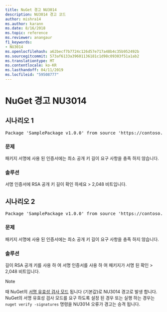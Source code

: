 ```yaml
---
title: NuGet 경고 NU3014
description: NU3014 경고 코드
author: mishra14
ms.author: karann
ms.date: 8/16/2018
ms.topic: reference
ms.reviewer: anangaur
f1_keywords:
- NU3014
ms.openlocfilehash: a62becf7b7724c126d57e717a48b4c35b952492b
ms.sourcegitcommit: 573af6133a39601136181c1d98c09303f51a1ab2
ms.translationtype: MT
ms.contentlocale: ko-KR
ms.lasthandoff: 04/11/2019
ms.locfileid: "59508777"
---
```

# <a name="nuget-warning-nu3014"></a>NuGet 경고 NU3014

## <a name="scenario-1"></a>시나리오 1

<pre>Package 'SamplePackage v1.0.0' from source 'https://contoso.com/index.json': The signing certificate does not meet a minimum public key length requirement.</pre>

### <a name="issue"></a>문제

패키지 서명에 사용 된 인증서에는 최소 공개 키 길이 요구 사항을 충족 하지 않습니다.


### <a name="solution"></a>솔루션

서명 인증서에 RSA 공개 키 길이 확인 하세요 > 2,048 비트입니다.



## <a name="scenario-2"></a>시나리오 2

<pre>Package 'SamplePackage v1.0.0' from source 'https://contoso.com/index.json': The primary signature's certificate does not meet a minimum public key length requirement.</pre>

### <a name="issue"></a>문제

패키지 서명에 사용 된 인증서에는 최소 공개 키 길이 요구 사항을 충족 하지 않습니다.


### <a name="solution"></a>솔루션

길이 RSA 공개 키를 사용 하 여 서명 인증서를 사용 하 여 패키지가 서명 된 확인 > 2,048 비트입니다.


> [!Note]
> 때 NuGet의 [서명 유효성 검사 모드](https://docs.microsoft.com/en-us/nuget/consume-packages/installing-signed-packages#configure-package-signature-requirements) 됩니다 (기본값)로 NU3014 경고로 발생 합니다. NuGet의 서명 유효성 검사 모드를 요구 하도록 설정 된 경우 또는 실행 하는 경우는 `nuget verify -signatures` 명령을 NU3014 오류가 경고는 승격 됩니다. 
